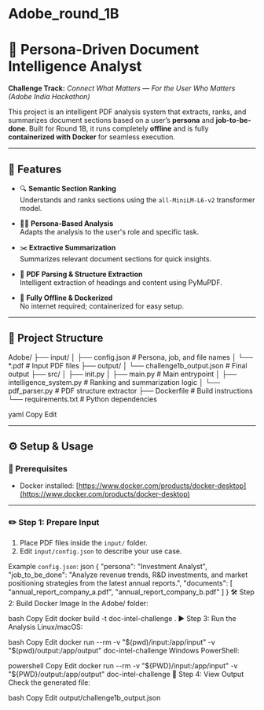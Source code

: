 # Adobe_round_1B


# 📘 Persona-Driven Document Intelligence Analyst

**Challenge Track:** _Connect What Matters — For the User Who Matters (Adobe India Hackathon)_

This project is an intelligent PDF analysis system that extracts, ranks, and summarizes document sections based on a user’s **persona** and **job-to-be-done**. Built for Round 1B, it runs completely **offline** and is fully **containerized with Docker** for seamless execution.

---

## 🚀 Features

- 🔍 **Semantic Section Ranking**  
  Understands and ranks sections using the `all-MiniLM-L6-v2` transformer model.

- 🧑‍💼 **Persona-Based Analysis**  
  Adapts the analysis to the user's role and specific task.

- ✂️ **Extractive Summarization**  
  Summarizes relevant document sections for quick insights.

- 📄 **PDF Parsing & Structure Extraction**  
  Intelligent extraction of headings and content using PyMuPDF.

- 🐳 **Fully Offline & Dockerized**  
  No internet required; containerized for easy setup.

---

## 📁 Project Structure

Adobe/
├── input/
│ ├── config.json # Persona, job, and file names
│ └── *.pdf # Input PDF files
├── output/
│ └── challenge1b_output.json # Final output
├── src/
│ ├── init.py
│ ├── main.py # Main entrypoint
│ ├── intelligence_system.py # Ranking and summarization logic
│ └── pdf_parser.py # PDF structure extractor
├── Dockerfile # Build instructions
└── requirements.txt # Python dependencies

yaml
Copy
Edit

---

## ⚙️ Setup & Usage

### 📌 Prerequisites

- Docker installed: [https://www.docker.com/products/docker-desktop](https://www.docker.com/products/docker-desktop)

---

### ✏️ Step 1: Prepare Input

1. Place PDF files inside the `input/` folder.
2. Edit `input/config.json` to describe your use case.

Example `config.json`:
json
{
  "persona": "Investment Analyst",
  "job_to_be_done": "Analyze revenue trends, R&D investments, and market positioning strategies from the latest annual reports.",
  "documents": [
    "annual_report_company_a.pdf",
    "annual_report_company_b.pdf"
  ]
}
🛠️ Step 2: Build Docker Image
In the Adobe/ folder:

bash
Copy
Edit
docker build -t doc-intel-challenge .
▶️ Step 3: Run the Analysis
Linux/macOS:

bash
Copy
Edit
docker run --rm -v "$(pwd)/input:/app/input" -v "$(pwd)/output:/app/output" doc-intel-challenge
Windows PowerShell:

powershell
Copy
Edit
docker run --rm -v "${PWD}/input:/app/input" -v "${PWD}/output:/app/output" doc-intel-challenge
📄 Step 4: View Output
Check the generated file:

bash
Copy
Edit
output/challenge1b_output.json
